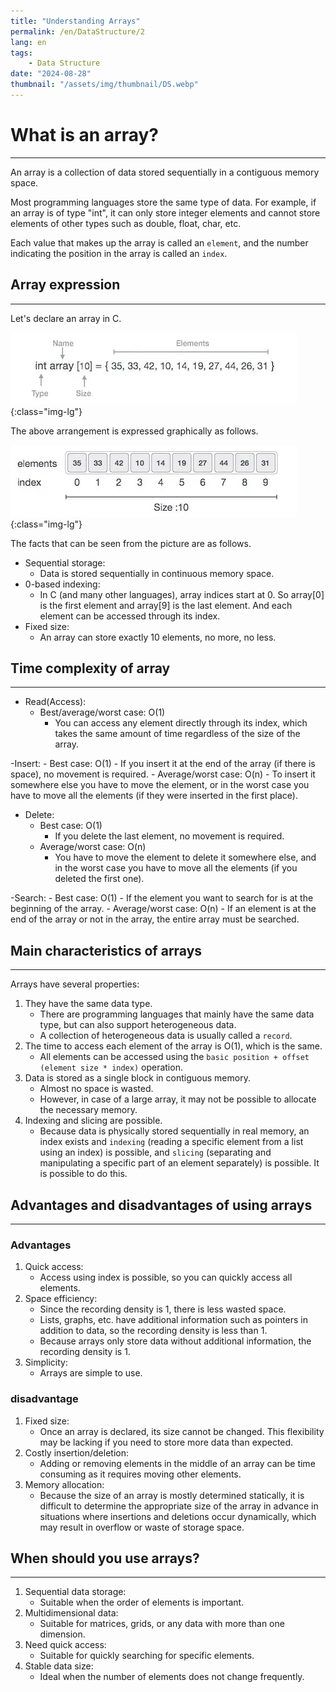 ```yaml
---
title: "Understanding Arrays"
permalink: /en/DataStructure/2
lang: en
tags:
    - Data Structure
date: "2024-08-28"
thumbnail: "/assets/img/thumbnail/DS.webp"
---
```


# What is an array?
---

An array is a collection of data stored sequentially in a contiguous memory space.

Most programming languages ​​store the same type of data. For example, if an array is of type "int", it can only store integer elements and cannot store elements of other types such as double, float, char, etc.

Each value that makes up the array is called an `element`, and the number indicating the position in the array is called an `index`.

## Array expression
---

Let's declare an array in C.

![Array](/assets/img/posts/DS/2/1.webp "Array"){:class="img-lg"}

The above arrangement is expressed graphically as follows.

![Array2](/assets/img/posts/DS/2/2.webp "Array2"){:class="img-lg"}

The facts that can be seen from the picture are as follows.

- Sequential storage:
    - Data is stored sequentially in continuous memory space.
- 0-based indexing:
    - In C (and many other languages), array indices start at 0. So array[0] is the first element and array[9] is the last element. And each element can be accessed through its index.
- Fixed size:
    - An array can store exactly 10 elements, no more, no less.

## Time complexity of array
---

- Read(Access): 
    - Best/average/worst case: O(1)
        - You can access any element directly through its index, which takes the same amount of time regardless of the size of the array.

-Insert: 
    - Best case: O(1)
        - If you insert it at the end of the array (if there is space), no movement is required.
    - Average/worst case: O(n)
        - To insert it somewhere else you have to move the element, or in the worst case you have to move all the elements (if they were inserted in the first place).

- Delete: 
    - Best case: O(1)
        - If you delete the last element, no movement is required.
    - Average/worst case: O(n)
        - You have to move the element to delete it somewhere else, and in the worst case you have to move all the elements (if you deleted the first one).

-Search: 
    - Best case: O(1)
        - If the element you want to search for is at the beginning of the array.
    - Average/worst case: O(n)
        - If an element is at the end of the array or not in the array, the entire array must be searched.

## Main characteristics of arrays
---

Arrays have several properties:
1. They have the same data type.
    - There are programming languages ​​that mainly have the same data type, but can also support heterogeneous data.
    - A collection of heterogeneous data is usually called a `record`.
2. The time to access each element of the array is O(1), which is the same.
    - All elements can be accessed using the `basic position + offset (element size * index)` operation.
3. Data is stored as a single block in contiguous memory.
    - Almost no space is wasted.
    - However, in case of a large array, it may not be possible to allocate the necessary memory.
4. Indexing and slicing are possible.
    - Because data is physically stored sequentially in real memory, an index exists and `indexing` (reading a specific element from a list using an index) is possible, and `slicing` (separating and manipulating a specific part of an element separately) is possible. It is possible to do this.

## Advantages and disadvantages of using arrays
---

### Advantages
1. Quick access:
    - Access using index is possible, so you can quickly access all elements.
2. Space efficiency:
    - Since the recording density is 1, there is less wasted space.
    - Lists, graphs, etc. have additional information such as pointers in addition to data, so the recording density is less than 1.
    - Because arrays only store data without additional information, the recording density is 1.
3. Simplicity:
    - Arrays are simple to use.

### disadvantage
1. Fixed size:
    - Once an array is declared, its size cannot be changed. This flexibility may be lacking if you need to store more data than expected.
2. Costly insertion/deletion:
    - Adding or removing elements in the middle of an array can be time consuming as it requires moving other elements.
3. Memory allocation:
    - Because the size of an array is mostly determined statically, it is difficult to determine the appropriate size of the array in advance in situations where insertions and deletions occur dynamically, which may result in overflow or waste of storage space.

## When should you use arrays?
---

1. Sequential data storage:
    - Suitable when the order of elements is important.
2. Multidimensional data:
    - Suitable for matrices, grids, or any data with more than one dimension.
3. Need quick access:
    - Suitable for quickly searching for specific elements.
4. Stable data size:
    - Ideal when the number of elements does not change frequently.